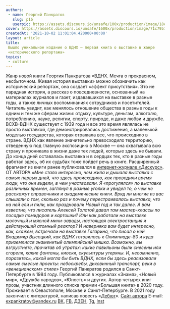 ```yaml
---
authors:
 - name: Георгий Панкратов
   slug: p16
   userpic: https://assets.discours.io/unsafe/100x/production/image/18ed02f0-750e-11eb-819e-83bf3f7f41ac.png
cover: https://assets.discours.io/unsafe/1600x/production/image/71c79510-236f-11ec-87b4-3731a180bcd2.jpg
createdAt: '2021-10-02 11:01:04.420000+00:00'
layout: article
title:
 Вышло уникальное издание о ВДНХ — первая книга о выставке в жанре
 «исторического репортажа»
topics:
 - culture
---
```


Жанр новой
[книги](https://www.livelib.ru/book/1006799965-vdnh-mechta-o-prekrasnom-nesbytochnom-georgij-pankratov)
Георгия Панкратова «ВДНХ. Мечта о прекрасном, несбыточном. Живая история
выставки» можно обозначить как исторический репортаж, она создает «эффект
присутствия». Это не парадная история, а рассказ о повседневности, основанный на
материалах журналов и газет, издававшихся на выставке в разные годы, а также
личных воспоминаниях сотрудников и посетителей. Читатель увидит, как менялось
отношение общества в разные годы к одним и тем же сферам жизни: отдыху,
культуре, деньгам, алкоголю, потреблению, науке, религии, спорту, природе, и
даже любви и дружбе. ВСХВ-ВДНХ существует с 1939 года и все это время являлась
не просто выставкой, где демонстрировались достижения, а маленькой моделью
государства, которая отражала все, что происходило в стране. ВДНХ как явление
значительно превосходило территорию, отведенную под главную экспозицию в Москве
— она охватывала всю страну и проникала в жизни даже тех людей, которые здесь не
бывали. До конца дней оставалась выставка и в сердцах тех, кто в разные годы
работал здесь, об их судьбах тоже пойдет речь в книге. Расширенный фрагмент из
книги ранее публиковался в
[интернет-журнале «Дискурс»](https://discours.io/articles/social/skolko-stoit-popast-v-ray-kak-vdnh-perezhila-smert-sssr-i-osvoila-rynochnuyu-kulturu).
ОТ АВТОРА _«Мне стало интересно, чем жила и дышала выставка с самых первых дней,
что здесь происходило, как проводили время люди, что они видели, в чем
участвовали. Я «прогулялся» по выставке различных времен, заглянул в разные
уголки и увидел то, о чем не расскажут справочники и академические книги. Вряд
ли многие из вас слышали о том, сколько раз и почему перестраивалась выставка,
что на ней ели и пили, как праздновали Новый год и так далее. А вам известно,
что писатель Алексей Толстой давал там мастер-классы по посадке помидоров и
картошки? Или как работали на выставке молочный и мясной мини-заводы, настоящая
электростанция и действующий атомный реактор? И наверняка вам будет интересно,
как, скажем, встречали на выставке Гагарина, что писал о ней Владимир Высоцкий,
как ВДНХ готовилась к Олимпиаде–80 и куда приземлился знаменитый олимпийский
мишка. Возможно, вы взгрустнете, прочитав об утратах: какие павильоны были
снесены или сгорели, какие фонтаны, киоски, скульптуры утеряны. И, несомненно,
поразитесь, какой могла бы быть ВДНХ, если бы здесь реализовали самые смелые
проекты: небоскребы, диковинный транспорт, реки в «венецианском» стиле»_ Георгий
Панкратов родился в Санкт-Петербурге в 1984 году. Публиковался в журналах
«Знамя», «Новый мир», «Дружба народов», «Юность» и других. Автор четырех книг
прозы, участник длинного списка премии «Большая книга» в 2020 году. Проживает в
Севастополе, Москве и Санкт-Петербурге. В 2021 году закончил с литературой,
написав повесть
«[Дебют](https://www.litres.ru/georgiy-pankratov/debut-kak-ne-stat-pisatelem/)».
[Сайт автора](http://www.georgipankratov.ru) E-mail:
[expankratov@yandex.ru](mailto:expankratov@yandex.ru)
[ВК](https://vk.com/pankratovpankratov),
[FB](https://www.facebook.com/expankratov),
[ДЗЕН](https://zen.yandex.ru/id/60155ef98c50b43e45c3178d),
[Tg](https://t.me/pankratovpankratov),
[Inst](https://www.instagram.com/expankratov/)
